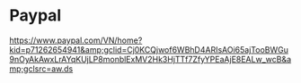 # Paypal
https://www.paypal.com/VN/home?kid=p71262654941&amp;gclid=Cj0KCQjwof6WBhD4ARIsAOi65ajTooBWGu9nOyAkAwxLrAYqKUjLP8monblExMV2Hk3HjTTf7ZfyYPEaAjE8EALw_wcB&amp;gclsrc=aw.ds
